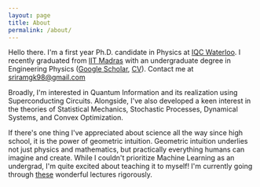 ```yaml
---
layout: page
title: About
permalink: /about/
---
```


Hello there. I'm a first year Ph.D. candidate in Physics at [IQC Waterloo](https://uwaterloo.ca/institute-for-quantum-computing/). I recently graduated from [IIT Madras](https://www.iitm.ac.in/) with an undergraduate degree in Engineering Physics ([Google Scholar](https://scholar.google.com/citations?user=d9-T--sAAAAJ&hl=en), [CV](https://sriramgkn.github.io/docs/CV_ram.pdf)). Contact me at [sriramgk98@gmail.com](mailto:sriramgk98@gmail.com)

Broadly, I'm interested in Quantum Information and its realization using Superconducting Circuits. Alongside, I've also developed a keen interest in the theories of Statistical Mechanics, Stochastic Processes, Dynamical Systems, and Convex Optimization.



If there's one thing I've appreciated about science all the way since high school, it is the power of geometric intuition. Geometric intuition underlies not just physics and mathematics, but practically everything humans can imagine and create. While I couldn't prioritize Machine Learning as an undergrad, I'm quite excited about teaching it to myself! I'm currently going through [these](https://www.youtube.com/playlist?list=PLoROMvodv4rMiGQp3WXShtMGgzqpfVfbU) wonderful lectures rigorously.

<!-- ![Image of Sriram](https://raw.githubusercontent.com/SriramGkn/sriramgkn.github.io/master/images/Outside_Godav.jpeg)
Outside my hostel at IITM! The COVID-19 pandemic forced us out of this beautiful campus with little notice. -->
